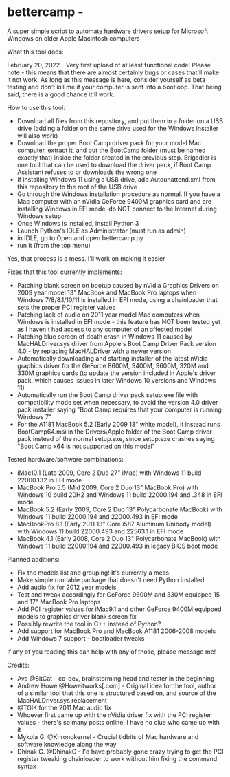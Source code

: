 # bettercamp - 
A super simple script to automate hardware drivers setup for Microsoft Windows on older Apple Macintosh computers

What this tool does:

February 20, 2022 - Very first upload of at least functional code! Please note - this means that there are almost certainly bugs or cases that'll make it not work. As long as this message is here, consider yourself as beta testing and don't kill me if your computer is sent into a bootloop. That being said, there is a good chance it'll work.

How to use this tool:
- Download all files from this repository, and put them in a folder on a USB drive (adding a folder on the same drive used for the Windows installer will also work)
- Download the proper Boot Camp driver pack for your model Mac computer, extract it, and put the BootCamp folder (must be named exactly that) inside the folder created in the previous step. Brigadier is one tool that can be used to download the driver pack, if Boot Camp Assistant refuses to or downloads the wrong one
- If installing Windows 11 using a USB drive, add Autounattend.xml from this repository to the root of the USB drive
- Go through the Windows installation procedure as normal. If you have a Mac computer with an nVidia GeForce 9400M graphics card and are installing Windows in EFI mode, do NOT connect to the Internet during Windows setup
- Once Windows is installed, install Python 3
- Launch Python's IDLE as Administrator (must run as admin)
- in IDLE, go to Open and open bettercamp.py
- run it (from the top menu)

Yes, that process is a mess. I'll work on making it easier

Fixes that this tool currently implements:
- Patching blank screen on bootup caused by nVidia Graphics Drivers on 2009 year model 13" MacBook and MacBook Pro laptops when Windows 7/8/8.1/10/11 is installed in EFI mode, using a chainloader that sets the proper PCI register values
- Patching lack of audio on 2011 year model Mac computers when Windows is installed in EFI mode - this feature has NOT been tested yet as I haven't had access to any computer of an affected model
- Patching blue screen of death crash in Windows 11 caused by MacHALDriver.sys driver from Apple's Boot Camp Driver Pack version 4.0 - by replacing MacHALDriver with a newer version
- Automatically downloading and starting installer of the latest nVidia graphics driver for the GeForce 8600M, 9400M, 9600M, 320M and 330M graphics cards (to update the version included in Apple's driver pack, which causes issues in later Windows 10 versions and Windows 11)
- Automatically run the Boot Camp driver pack setup.exe file with compatibility mode set when necessary, to avoid the version 4.0 driver pack installer saying "Boot Camp requires that your computer is running Windows 7"
- For the A1181 MacBook 5.2 (Early 2009 13" white model), it instead runs BootCamp64.msi in the Drivers\Apple folder of the Boot Camp driver pack instead of the normal setup.exe, since setup.exe crashes saying "Boot Camp x64 is not supported on this model"

Tested hardware/software combinations:
- iMac10.1 (Late 2009, Core 2 Duo 27" iMac) with Windows 11 build 22000.132 in EFI mode
- MacBook Pro 5.5 (Mid 2009, Core 2 Duo 13" MacBook Pro) with Windows 10 build 20H2 and Windows 11 build 22000.194 and .348 in EFI mode
- MacBook 5.2 (Early 2009, Core 2 Duo 13" Polycarbonate MacBook) with Windows 11 build 22000.194 and 22000.493 in EFI mode
- MacBookPro 8.1 (Early 2011 13" Core i5/i7 Aluminum Unibody model) with Windows 11 build 22000.493 and 22563.1 in EFI mode
- MacBook 4.1 (Early 2008, Core 2 Duo 13" Polycarbonate MacBook) with Windows 11 build 22000.194 and 22000.493 in legacy BIOS boot mode

Planned additions:
- Fix the models list and grouping! It's currently a mess.
- Make simple runnable package that doesn't need Python installed
- Add audio fix for 2012 year models
- Test and tweak accordingly for GeForce 9600M and 330M equipped 15 and 17" MacBook Pro laptops
- Add PCI register values for iMac9.1 and other GeForce 9400M equipped models to graphics driver blank screen fix
- Possibly rewrite the tool in C++ instead of Python?
- Add support for MacBook Pro and MacBook A1181 2006-2008 models
- Add Windows 7 support - bootloader tweaks

If any of you reading this can help with any of those, please message me!

Credits:
- Ava @8itCat - co-dev, brainstorming head and tester in the beginning
- Andrew Howe @Howeitworks[.com] - Original idea for the tool, author of a similar tool that this one is structured based on, and source of the MacHALDriver.sys replacement
- @TGIK for the 2011 Mac audio fix
- Whoever first came up with the nVidia driver fix with the PCI register values - there's so many posts online, I have no clue who came up with it
- Mykola G. @Khronokernel - Crucial tidbits of Mac hardware and software knowledge along the way
- Dhinak G. @DhinakG - I'd have probably gone crazy trying to get the PCI register tweaking chainloader to work without him fixing the command syntax
